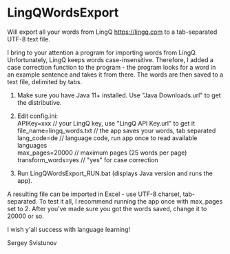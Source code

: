 # LingQWordsExport
Will export all your words from LingQ https://lingq.com
to a tab-separated UTF-8 text file.

I bring to your attention a program for importing words from LingQ. 
Unfortunately, LingQ keeps words case-insensitive. 
Therefore, I added a case correction function to the program - 
the program looks for a word in an example sentence and takes it from there.
The words are then saved to a text file, delimited by tabs.

1) Make sure you have Java 11+ installed. Use "Java Downloads.url" to get the distributive.

2) Edit config.ini: <br>
APIKey=xxx  // your LingQ key, use "LingQ API Key.url" to get it  <br>
file_name=lingq_words.txt // the app saves your words, tab separated  <br>
lang_code=de // language code, run app once to read available languages  <br>
max_pages=20000 // maximum pages (25 words per page) <br>
transform_words=yes // "yes" for case correction  <br>

3) Run LingQWordsExport_RUN.bat (displays Java version and runs the app).

A resulting file can be imported in Excel - use UTF-8 charset, tab-separated. 
To test it all, I recommend running the app once with max_pages set to 2. 
After you've made sure you got the words saved, change it to 20000 or so.

I wish y'all success with language learning!

Sergey Svistunov
